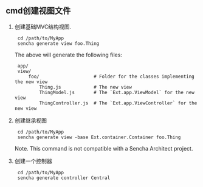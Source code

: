 ## cmd创建视图文件

1. 创建基础MVC结构视图.

		cd /path/to/MyApp
		sencha generate view foo.Thing

	The above will generate the following files:

		app/
	    view/
	        foo/                    # Folder for the classes implementing the new view
	            Thing.js            # The new view
	            ThingModel.js       # The `Ext.app.ViewModel` for the new view
	            ThingController.js  # The `Ext.app.ViewController` for the new view

2. 创建继承视图

		cd /path/to/MyApp
		sencha generate view -base Ext.container.Container foo.Thing

	Note. This command is not compatible with a Sencha Architect project.

3. 创建一个控制器

		cd /path/to/MyApp
		sencha generate controller Central
